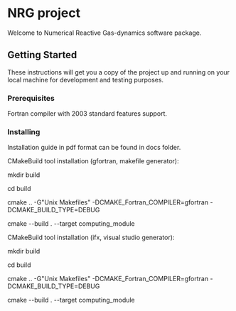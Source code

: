 # NRG project

Welcome to Numerical Reactive Gas-dynamics software package. 

## Getting Started

These instructions will get you a copy of the project up and running on your local machine for development and testing purposes.

### Prerequisites

Fortran compiler with 2003 standard features support.
### Installing

Installation guide in pdf format can be found in docs folder. 

CMakeBuild tool installation (gfortran, makefile generator):

mkdir build

cd build

cmake .. -G"Unix Makefiles" -DCMAKE_Fortran_COMPILER=gfortran -DCMAKE_BUILD_TYPE=DEBUG

cmake --build . --target computing_module

CMakeBuild tool installation (ifx, visual studio generator):

mkdir build

cd build

cmake .. -G"Unix Makefiles" -DCMAKE_Fortran_COMPILER=gfortran -DCMAKE_BUILD_TYPE=DEBUG

cmake --build . --target computing_module
